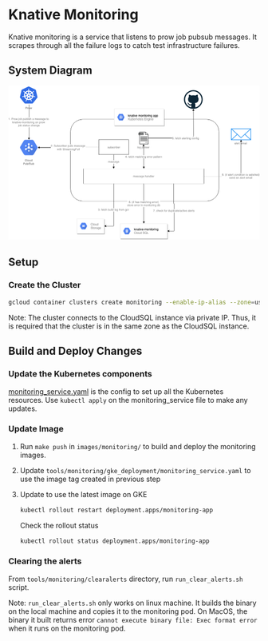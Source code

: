 # Knative Monitoring

Knative monitoring is a service that listens to prow job pubsub messages. It
scrapes through all the failure logs to catch test infrastructure failures.

## System Diagram

![alt text](systems.png)

## Setup

### Create the Cluster

```bash
gcloud container clusters create monitoring --enable-ip-alias --zone=us-central1-a
```

Note: The cluster connects to the CloudSQL instance via private IP. Thus, it is
required that the cluster is in the same zone as the CloudSQL instance.

## Build and Deploy Changes

### Update the Kubernetes components

[monitoring_service.yaml](https://github.com/knative/test-infra/blob/master/tools/monitoring/gke_deployment/monitoring_service.yaml)
is the config to set up all the Kubernetes resources. Use `kubectl apply` on the
monitoring_service file to make any updates.

### Update Image

1. Run `make push` in `images/monitoring/` to build and deploy the monitoring
   images.

1. Update `tools/monitoring/gke_deployment/monitoring_service.yaml` to use the image tag created in previous step

1. Update to use the latest image on GKE

   ```bash
   kubectl rollout restart deployment.apps/monitoring-app
   ```

   Check the rollout status

   ```bash
   kubectl rollout status deployment.apps/monitoring-app
   ```

### Clearing the alerts

From `tools/monitoring/clearalerts` directory, run `run_clear_alerts.sh` script.

Note: `run_clear_alerts.sh` only works on linux machine. It builds the binary on
the local machine and copies it to the monitoring pod. On MacOS, the binary it
built returns error `cannot execute binary file: Exec format error` when it runs
on the monitoring pod.
